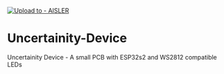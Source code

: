 [![Upload to - AISLER](https://img.shields.io/badge/Upload_to_-AISLER-ff8000)](https://aisler.net/p/new?url=https://raw.githubusercontent.com/Stefan-Xp/Uncertainity-Device/refs/heads/main/Uncertainty%20Device.brd&ref=github)

# Uncertainity-Device
Uncertainity Device - A small PCB with ESP32s2 and WS2812 compatible LEDs
